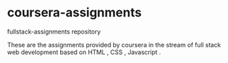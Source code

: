 # coursera-assignments
fullstack-assignments repository

These are the assignments provided by coursera in the stream of full stack web development based on HTML , CSS , Javascript . 
